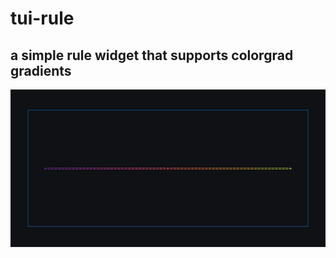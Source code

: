 # tui-rule
## a simple rule widget that supports colorgrad gradients
![](examples/hor_gradient_margin/hor_gradient_margin.png)